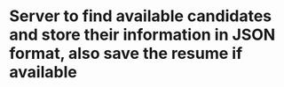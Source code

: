 # Server to find available candidates and store their information in JSON format, also save the resume if available